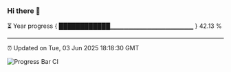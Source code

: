 ### Hi there 👋

⏳ Year progress { ████████████▁▁▁▁▁▁▁▁▁▁▁▁▁▁▁▁▁▁ } 42.13 %

---

⏰ Updated on Tue, 03 Jun 2025 18:18:30 GMT

![Progress Bar CI](https://github.com/code-lakshay/GitHub-Actions-Demo/workflows/Progress%20Bar%20CI/badge.svg)
